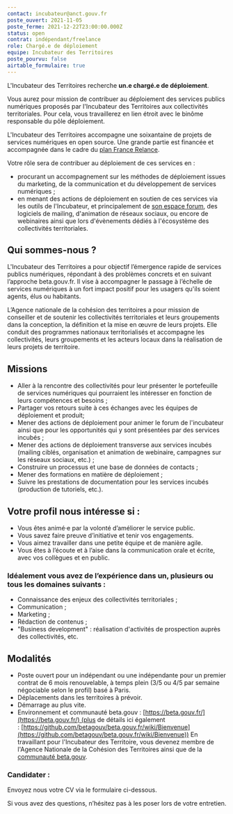 ```yaml
---
contact: incubateur@anct.gouv.fr
poste_ouvert: 2021-11-05
poste_ferme: 2021-12-22T23:00:00.000Z
status: open
contrat: indépendant/freelance
role: Chargé.e de déploiement
equipe: Incubateur des Territoires
poste_pourvu: false
airtable_formulaire: true
---
```


L'Incubateur des Territoires recherche **un.e chargé.e de déploiement**.

Vous aurez pour mission de contribuer au déploiement des services publics numériques proposés par l'Incubateur des Territoires aux collectivités territoriales. Pour cela, vous travaillerez en lien étroit avec le binôme responsable du pôle déploiement.

L'Incubateur des Territoires accompagne une soixantaine de projets de services numériques en open source. Une grande partie est financée et accompagnée dans le cadre du [plan France Relance](https://incubateur.anct.gouv.fr/actualites/resultats-de-la-consultation-nationale-france-relance-co-construction-de-services-numeriques/).

Votre rôle sera de contribuer au déploiement de ces services en :

- procurant un accompagnement sur les méthodes de déploiement issues du marketing, de la communication et du développement de services numériques ;
- en menant des actions de déploiement en soutien de ces services via les outils de l'Incubateur, et principalement de [son espace forum](https://forum.incubateur.anct.gouv.fr/), des logiciels de mailing, d'animation de réseaux sociaux, ou encore de webinaires ainsi que lors d'évènements dédiés à l'écosystème des collectivités territoriales.

## **Qui sommes-nous ?**

L'Incubateur des Territoires a pour objectif l’émergence rapide de services publics numériques, répondant à des problèmes concrets et en suivant l’approche beta.gouv.fr. Il vise à accompagner le passage à l’échelle de services numériques à un fort impact positif pour les usagers qu'ils soient agents, élus ou habitants.

L’Agence nationale de la cohésion des territoires a pour mission de conseiller et de soutenir les collectivités territoriales et leurs groupements dans la conception, la définition et la mise en œuvre de leurs projets. Elle conduit des programmes nationaux territorialisés et accompagne les collectivités, leurs groupements et les acteurs locaux dans la réalisation de leurs projets de territoire.

## **Missions**

- Aller à la rencontre des collectivités pour leur présenter le portefeuille de services numériques qui pourraient les intéresser en fonction de leurs compétences et besoins ;
- Partager vos retours suite à ces échanges avec les équipes de déploiement et produit;
- Mener des actions de déploiement pour animer le forum de l'incubateur ainsi que pour les opportunités qui y sont présentées par des services incubés ;
- Mener des actions de déploiement transverse aux services incubés (mailing ciblés, organisation et animation de webinaire, campagnes sur les réseaux sociaux, etc.) ;
- Construire un processus et une base de données de contacts ;
- Mener des formations en matière de déploiement ;
- Suivre les prestations de documentation pour les services incubés (production de tutoriels, etc.).

## **Votre profil nous intéresse si :**

- Vous êtes animé·e par la volonté d’améliorer le service public.
- Vous savez faire preuve d’initiative et tenir vos engagements.
- Vous aimez travailler dans une petite équipe et de manière agile.
- Vous êtes à l’écoute et à l’aise dans la communication orale et écrite, avec vos collègues et en public.

### **Idéalement vous avez de l’expérience dans un, plusieurs ou tous les domaines suivants :**

- Connaissance des enjeux des collectivités territoriales ;
- Communication ;
- Marketing ;
- Rédaction de contenus ;
- "Business development" : réalisation d'activités de prospection auprès des collectivités, etc.

## **Modalités**

- Poste ouvert pour un indépendant ou une indépendante pour un premier contrat de 6 mois renouvelable, à temps plein (3/5 ou 4/5 par semaine négociable selon le profil) basé à Paris.
- Déplacements dans les territoires à prévoir.
- Démarrage au plus vite.
- Environnement et communauté beta.gouv : [https://beta.gouv.fr/](https://beta.gouv.fr/) (plus de détails ici également : [https://github.com/betagouv/beta.gouv.fr/wiki/Bienvenue](https://github.com/betagouv/beta.gouv.fr/wiki/Bienvenue)) En travaillant pour l'Incubateur des Territoire, vous devenez membre de l'Agence Nationale de la Cohésion des Territoires ainsi que de la [communauté beta.gouv](https://doc.incubateur.net/communaute/travailler-a-beta-gouv/bienvenue).

### Candidater **:**

Envoyez nous votre CV via le formulaire ci-dessous.

Si vous avez des questions, n’hésitez pas à les poser lors de votre entretien.
